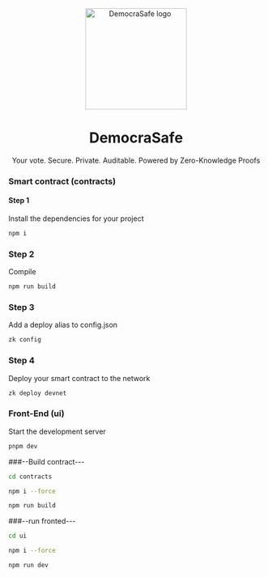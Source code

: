 <div align="center">
  <img alt="DemocraSafe logo" src="./assets/DemocraSafe_logo.png" width="200" >
  <h1 align="center">DemocraSafe</h1>
  <p align="center">

  <p align="center">Your vote. Secure. Private. Auditable. Powered by Zero-Knowledge Proofs

</div>

### Smart contract (contracts)

#### Step 1

Install the dependencies for your project

```bash
npm i
```

### Step 2

Compile

```bash
npm run build
```

### Step 3

Add a deploy alias to config.json

```bash
zk config
```

### Step 4 

Deploy your smart contract to the network

```bash
zk deploy devnet
```

### Front-End (ui)

Start the development server

```bash
pnpm dev
```


###--Build contract---
```bash
cd contracts
```
```bash
npm i --force
```
```bash
npm run build
```

###--run fronted---
```bash
cd ui 
```
```bash
npm i --force
```
```bash
npm run dev
```
